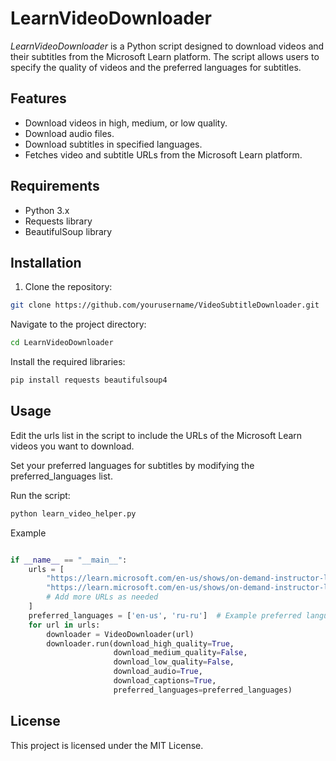 # LearnVideoDownloader

*LearnVideoDownloader* is a Python script designed to download videos and their subtitles from the Microsoft Learn platform. The script allows users to specify the quality of videos and the preferred languages for subtitles.

## Features

- Download videos in high, medium, or low quality.
- Download audio files.
- Download subtitles in specified languages.
- Fetches video and subtitle URLs from the Microsoft Learn platform.

## Requirements

- Python 3.x
- Requests library
- BeautifulSoup library

## Installation

1. Clone the repository:

```bash
git clone https://github.com/yourusername/VideoSubtitleDownloader.git
```

Navigate to the project directory:

```bash
cd LearnVideoDownloader
```

Install the required libraries:
```bash
pip install requests beautifulsoup4
```
## Usage
Edit the urls list in the script to include the URLs of the Microsoft Learn videos you want to download.

Set your preferred languages for subtitles by modifying the preferred_languages list.

Run the script:
``` bash
python learn_video_helper.py
```
Example
```python

if __name__ == "__main__":
    urls = [
        "https://learn.microsoft.com/en-us/shows/on-demand-instructor-led-training-series/ai-050-module-1/",
        "https://learn.microsoft.com/en-us/shows/on-demand-instructor-led-training-series/ai-050-module-2/",
        # Add more URLs as needed
    ]
    preferred_languages = ['en-us', 'ru-ru']  # Example preferred languages: English and Russian subtitles
    for url in urls:
        downloader = VideoDownloader(url)
        downloader.run(download_high_quality=True,
                       download_medium_quality=False,
                       download_low_quality=False,
                       download_audio=True,
                       download_captions=True,
                       preferred_languages=preferred_languages)
```
## License
This project is licensed under the MIT License.
